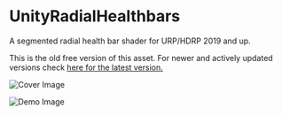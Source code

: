 # UnityRadialHealthbars
A segmented radial health bar shader for URP/HDRP 2019 and up.

This is the old free version of this asset. For newer and actively updated versions check [here for the latest version.](http://u3d.as/2jpc)

![Cover Image](https://i.imgur.com/3yTjTMj.png)

![Demo Image](https://i.imgur.com/URM5Uha.png)
